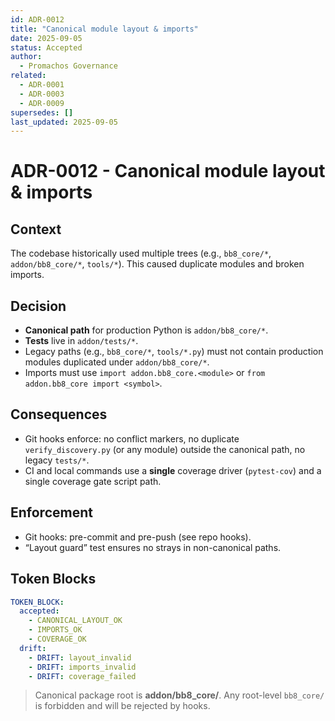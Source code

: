 ```yaml
---
id: ADR-0012
title: "Canonical module layout & imports"
date: 2025-09-05
status: Accepted
author:
  - Promachos Governance
related:
  - ADR-0001
  - ADR-0003
  - ADR-0009
supersedes: []
last_updated: 2025-09-05
---
```


# ADR-0012 - Canonical module layout & imports

## Context
The codebase historically used multiple trees (e.g., `bb8_core/*`, `addon/bb8_core/*`, `tools/*`). This caused duplicate modules and broken imports.

## Decision
- **Canonical path** for production Python is `addon/bb8_core/*`.
- **Tests** live in `addon/tests/*`.
- Legacy paths (e.g., `bb8_core/*`, `tools/*.py`) must not contain production modules duplicated under `addon/bb8_core/*`.
- Imports must use `import addon.bb8_core.<module>` or `from addon.bb8_core import <symbol>`.

## Consequences
- Git hooks enforce: no conflict markers, no duplicate `verify_discovery.py` (or any module) outside the canonical path, no legacy `tests/*`.
- CI and local commands use a **single** coverage driver (`pytest-cov`) and a single coverage gate script path.

## Enforcement
- Git hooks: pre-commit and pre-push (see repo hooks).
- “Layout guard” test ensures no strays in non-canonical paths.

## Token Blocks

```yaml
TOKEN_BLOCK:
  accepted:
    - CANONICAL_LAYOUT_OK
    - IMPORTS_OK
    - COVERAGE_OK
  drift:
    - DRIFT: layout_invalid
    - DRIFT: imports_invalid
    - DRIFT: coverage_failed
```

> Canonical package root is **addon/bb8_core/**. Any root-level `bb8_core/` is forbidden and will be rejected by hooks.
